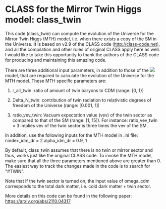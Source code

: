 CLASS for the Mirror Twin Higgs model: class_twin
======================================

This code (class_twin) can compute the evolution of the Universe for 
the Mirror Twin Higgs (MTH) model, i.e. when there exists a copy of 
the SM in the Universe. It is based on v2.9 of the CLASS code 
(http://class-code.net), and all the compilation and other rules of original CLASS apply 
here as well. I would like to take this opportunity to thank the authors 
of the CLASS code for producing and maintaining this amazing code.

There are three additional input parameters, in addition to those of the <img src="https://render.githubusercontent.com/render/math?math=\Lambda\rm{CDM}"> model, that are required to calculate the evolution of the Universe
for the MTH model. These MTH specific parameters are:

1. r_all_twin: ratio of amount of twin baryons to CDM (range: [0, 1})

2. Delta_N_twin: contribution of twin radiation to relativistic degrees of freedom of the Universe (range: [0.001, 1])

3. ratio_vev_twin: Vacuum expectation value (vev) of the twin sector as compared to that of the SM (range: [1, 15]). For instance: ratio_vev_twin = 3 implies vev of the twin sector is three times the vev of the SM.

In addition, use the following inputs for the MTH model in .ini file:
nindex_idm_dr =  2
alpha_idm_dr =  0.9, 1

By default, class_twin assumes that there is no twin or mirror 
sector and thus, works just like the original CLASS code. To
invoke the MTH model, make sure that all the three parameters
mentioned above are greater than 0. The easiest way to track the 
changes made in the code is to search for "#TWIN".

Note that if the twin sector is turned on, the input value of omega_cdm 
corresponds to the total dark matter, i.e. cold dark matter + twin sector. 

More details on this code can be found in the following paper:
https://arxiv.org/abs/2110.04317
